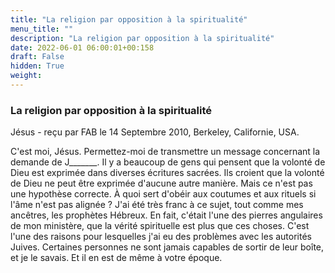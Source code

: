 ```yaml
---
title: "La religion par opposition à la spiritualité"
menu_title: ""
description: "La religion par opposition à la spiritualité"
date: 2022-06-01 06:00:01+00:158
draft: False
hidden: True
weight:
---
```

### La religion par opposition à la spiritualité

Jésus - reçu par FAB le 14 Septembre 2010, Berkeley, Californie, USA.

C'est moi, Jésus.
Permettez-moi de transmettre un message concernant la demande de J_______. Il y a beaucoup de gens qui pensent que la volonté de Dieu est exprimée dans diverses écritures sacrées. Ils croient que la volonté de Dieu ne peut être exprimée d'aucune autre manière.
Mais ce n'est pas une hypothèse correcte. À quoi sert d'obéir aux coutumes et aux rituels si l'âme n'est pas alignée ? J'ai été très franc à ce sujet, tout comme mes ancêtres, les prophètes Hébreux. En fait, c'était l'une des pierres angulaires de mon ministère, que la vérité spirituelle est plus que ces choses. C'est l'une des raisons pour lesquelles j'ai eu des problèmes avec les autorités Juives.
Certaines personnes ne sont jamais capables de sortir de leur boîte, et je le savais. Et il en est de même à votre époque.
